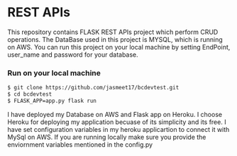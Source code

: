 # REST APIs


This repository contains FLASK REST APIs project which perform CRUD operations. The DataBase used in this project is MYSQL, which is running on AWS. You can run this project on your local machine by setting EndPoint, user_name and password for your database. 


### Run on your local machine
```sh
$ git clone https://github.com/jasmeet17/bcdevtest.git
$ cd bcdevtest
$ FLASK_APP=app.py flask run
```

I have deployed my Database on AWS and Flask app on Heroku. I choose Heroku for deploying my application becuase of its simplicity and its free. I have set configuration variables in my heroku applicartion to connect it with MySql on AWS. If you are running locally make sure you provide the enviornment variables mentioned in the config.py

